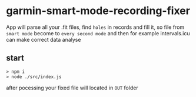 # garmin-smart-mode-recording-fixer

App will parse all your .fit files, find `holes` in records and fill it,
so file from `smart mode` become to `every second mode` and then for example intervals.icu can make correct data analyse

## start

    > npm i
    > node ./src/index.js

after pocessing your fixed file will located in `OUT` folder
